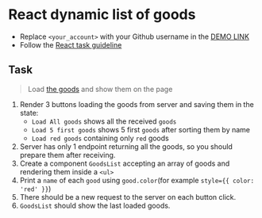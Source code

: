 # React dynamic list of goods
- Replace `<your_account>` with your Github username in the
 [DEMO LINK](https://yehormerzlenko.github.io/react_dynamic-list-of-goods/)
- Follow the [React task guideline](https://github.com/mate-academy/react_task-guideline#react-tasks-guideline)

## Task
> Load [the goods](https://mate-academy.github.io/react_dynamic-list-of-goods/goods.json) and show them on the page

1. Render 3 buttons loading the goods from server and saving them in the state:
    - `Load All goods` shows all the received `goods`
    - `Load 5 first goods` shows 5 first `goods` after sorting them by name
    - `Load red goods` containing only `red` goods
1. Server has only 1 endpoint returning all the goods, so you should prepare them after receiving.
1. Create a component `GoodsList` accepting an array of goods and rendering them inside a `<ul>`
1. Print a `name` of each `good` using `good.color`(for example `style={{ color: 'red' }}`)
1. There should be a new request to the server on each button click.
1. `GoodsList` should show the last loaded goods.
